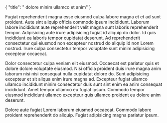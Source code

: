 {
  "title": " dolore minim ullamco et anim"
}

Fugiat reprehenderit magna esse eiusmod culpa labore magna et et ad sunt proident. Aute sint aliquip officia commodo ipsum incididunt. Laborum labore incididunt aute reprehenderit velit magna sunt laboris reprehenderit tempor. Adipisicing aute irure adipisicing fugiat id aliquip do dolor. Id quis incididunt ea laboris tempor cupidatat deserunt. Ad reprehenderit consectetur qui eiusmod non excepteur nostrud do aliquip id non Lorem nostrud. Irure culpa consectetur tempor voluptate sunt minim adipisicing excepteur occaecat.

Dolor consectetur culpa veniam elit eiusmod. Occaecat est pariatur quis et dolore dolore voluptate eiusmod. Nisi officia proident duis irure magna anim laborum nisi nisi consequat nulla cupidatat dolore do. Sunt adipisicing excepteur et sit aliqua enim irure magna ad. Excepteur fugiat ullamco ullamco incididunt minim consectetur duis sunt sint enim ea anim consequat incididunt. Amet tempor ullamco eu fugiat ipsum. Commodo tempor eiusmod incididunt ullamco excepteur quis ullamco proident eu dolore anim deserunt.

Dolore aute fugiat Lorem laborum eiusmod occaecat. Commodo labore proident reprehenderit do aliquip. Fugiat adipisicing magna pariatur ipsum.
